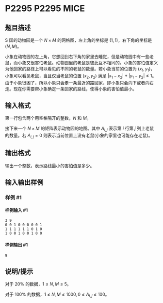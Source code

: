 # P2295 P2295 MICE

## 题目描述

S 国的动物园是一个 $N \times M$ 的网格图，左上角的坐标是 $(1,1)$，右下角的坐标是 $(N,M)$。

小象在动物园的左上角，它想回到右下角的家里去睡觉，但是动物园中有一些老鼠，而小象又很害怕老鼠。动物园里的老鼠是彼此互不相同的。小象的害怕值定义为他回家的路径上可以看见的不同的老鼠的数量。若小象当前的位置为 $(x_1,y_1)$，小象可以看见老鼠，当且仅当老鼠的位置 $(x_2,y_2)$ 满足 $|x_1-x_2| + |y_1-y_2| \leq 1$。由于小象很困了，所以小象只会走一条最近的路回家，即小象只会向下或者向右走。现在你需要帮小象确定一条回家的路线，使得小象的害怕值最小。


## 输入格式

第一行包含两个用空格隔开的整数，$N$ 和 $M$。

接下来一个 $N \times M$ 的矩阵表示动物园的地图。其中 $A_{i,j}$ 表示第 $i$ 行第 $j$ 列上老鼠的数量。若 $A_{i,j} = 0$ 则表示当前位置上没有老鼠(小象的家里也可能存在老鼠)。


## 输出格式

输出一个整数，表示路线最小的害怕值是多少。


## 输入输出样例

### 样例 #1

#### 样例输入 #1

```
3 9
0 0 1 0 0 0 0 0 1
1 1 1 1 1 1 0 1 0
1 0 0 1 0 0 1 0 0
```

#### 样例输出 #1

```
9
```

## 说明/提示

对于 $20\%$ 的数据，$1 \leq N,M \leq 5$。

对于 $100\%$ 的数据，$1 \leq N,M \leq 1000,0 \leq A_{i,j} \leq 100$。
